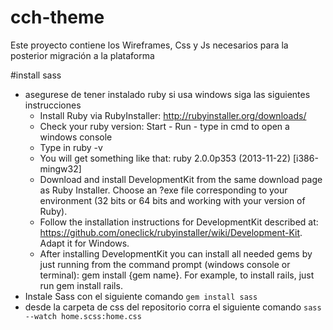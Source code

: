 # cch-theme
Este proyecto contiene los Wireframes, Css y Js necesarios para la posterior migración a la plataforma 

#install sass
* asegurese de tener instalado ruby si usa windows siga las siguientes instrucciones
	* Install Ruby via RubyInstaller: http://rubyinstaller.org/downloads/
	* Check your ruby version: Start - Run - type in cmd to open a windows console
	* Type in ruby -v
	* You will get something like that: ruby 2.0.0p353 (2013-11-22) [i386-mingw32]
	* Download and install DevelopmentKit from the same download page as Ruby Installer. Choose an ?exe file corresponding to your environment (32 bits or 64 bits and working with your version of Ruby).
	* Follow the installation instructions for DevelopmentKit described at: https://github.com/oneclick/rubyinstaller/wiki/Development-Kit. Adapt it for Windows.
	* After installing DevelopmentKit you can install all needed gems by just running from the command prompt (windows console or terminal): gem install {gem name}. For example, to install rails, just run gem install rails.
* Instale Sass con el siguiente comando ` gem install sass `
* desde la carpeta de css del repositorio corra el siguiente comando ` sass --watch home.scss:home.css ` 